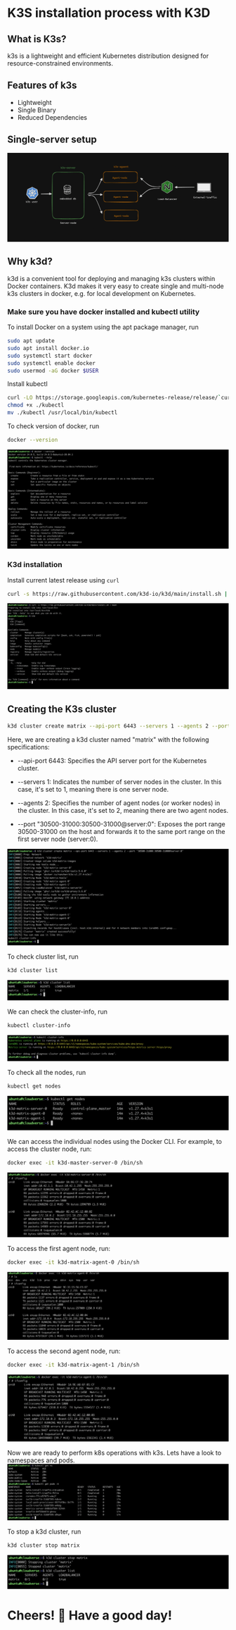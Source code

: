 # K3S installation process with K3D

## What is K3s?
k3s is a lightweight and efficient Kubernetes distribution designed for resource-constrained environments.

## Features of k3s
- Lightweight
- Single Binary
- Reduced Dependencies

## Single-server setup

![single server setup](https://github.com/Raihan-009/kubernetes-developments/blob/main/k3s-installation/architecture/single-server-setup.png)

## Why k3d?
k3d is a convenient tool for deploying and managing k3s clusters within Docker containers. K3d makes it very easy to create single and multi-node k3s clusters in docker, e.g. for local development on Kubernetes.

### Make sure you have docker installed and kubectl utility

To install Docker on a system using the apt package manager, run
```bash
sudo apt update
sudo apt install docker.io
sudo systemctl start docker
sudo systemctl enable docker
sudo usermod -aG docker $USER
```

Install kubectl
```bash
curl -LO https://storage.googleapis.com/kubernetes-release/release/`curl -s https://storage.googleapis.com/kubernetes-release/release/stable.txt`/bin/linux/amd64/kubectl
chmod +x ./kubectl
mv ./kubectl /usr/local/bin/kubectl
```

To check version of docker, run
```bash
docker --version
```

![version](https://github.com/Raihan-009/kubernetes-developments/blob/main/k3s-installation/examples/versions.png)


### K3d installation
Install current latest release using `curl`
```bash
curl -s https://raw.githubusercontent.com/k3d-io/k3d/main/install.sh | bash
```

![installing k3d](https://github.com/Raihan-009/kubernetes-developments/blob/main/k3s-installation/examples/k3d-installation.png)

## Creating the K3s cluster
```bash
k3d cluster create matrix --api-port 6443 --servers 1 --agents 2 --port "30500-31000:30500-31000@server:0"
```

Here, we are creating a k3d cluster named "matrix" with the following specifications:

- --api-port 6443: Specifies the API server port for the Kubernetes cluster.

- --servers 1: Indicates the number of server nodes in the cluster. In this case, it's set to 1, meaning there is one server node.

- --agents 2: Specifies the number of agent nodes (or worker nodes) in the cluster. In this case, it's set to 2, meaning there are two agent nodes.

- --port "30500-31000:30500-31000@server:0": Exposes the port range 30500-31000 on the host and forwards it to the same port range on the first server node (server:0).

![cluster creating](https://github.com/Raihan-009/kubernetes-developments/blob/main/k3s-installation/examples/cluster-created.png)

To check cluster list, run
```bash
k3d cluster list
```
![cluster list](https://github.com/Raihan-009/kubernetes-developments/blob/main/k3s-installation/examples/cluster-list.png)

We can check the cluster-info, run
```bash
kubectl cluster-info
```

![cluster-info](https://github.com/Raihan-009/kubernetes-developments/blob/main/k3s-installation/examples/cluster-info.png)

To check all the nodes, run
```bash
kubectl get nodes
```
![cluster-info](https://github.com/Raihan-009/kubernetes-developments/blob/main/k3s-installation/examples/nodes.png)

We can access the individual nodes using the Docker CLI. For example, to access the cluster node, run:
```bash
docker exec -it k3d-master-server-0 /bin/sh
```
![master-server](https://github.com/Raihan-009/kubernetes-developments/blob/main/k3s-installation/examples/master-server.png)

To access the first agent node, run:
```bash
docker exec -it k3d-matrix-agent-0 /bin/sh
```
![agent-0](https://github.com/Raihan-009/kubernetes-developments/blob/main/k3s-installation/examples/agent-0.png)

To access the second agent node, run:
```bash
docker exec -it k3d-matrix-agent-1 /bin/sh
```
![agent-0](https://github.com/Raihan-009/kubernetes-developments/blob/main/k3s-installation/examples/agent-1.png)

Now we are ready to perform k8s operations with k3s. Lets have a look to namespaces and pods.
![k8s-stuff](https://github.com/Raihan-009/kubernetes-developments/blob/main/k3s-installation/examples/kubectl-stuff.png)

To stop a k3d cluster, run
```bash
k3d cluster stop matrix
```

![stop-cluster](https://github.com/Raihan-009/kubernetes-developments/blob/main/k3s-installation/examples/stop-cluster.png)

# Cheers! 🍻 Have a good day!
